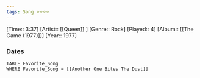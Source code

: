 ```yaml
---
tags: Song ⭐⭐⭐⭐ 
---
```

[Time:: 3:37]
[Artist:: [[Queen]] ]
[Genre:: Rock]
[Played:: 4]
[Album:: [[The Game (1977)]]]
[Year:: 1977]
### Dates
````dataview
TABLE Favorite_Song
WHERE Favorite_Song = [[Another One Bites The Dust]]
````